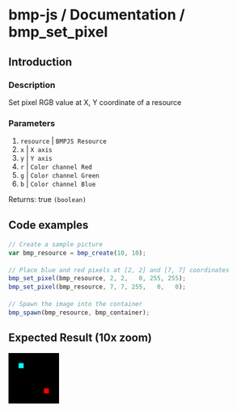 # bmp-js / Documentation / bmp_set_pixel
## Introduction

### Description

Set pixel RGB value at X, Y coordinate of a resource

### Parameters

1. `resource` | `BMPJS Resource`
2. `x` | `X axis`
3. `y` | `Y axis`
4. `r` | `Color channel Red`
5. `g` | `Color channel Green`
6. `b` | `Color channel Blue`

Returns: true `(boolean)`

## Code examples

```js
// Create a sample picture
var bmp_resource = bmp_create(10, 10);

// Place blue and red pixels at [2, 2] and [7, 7] coordinates
bmp_set_pixel(bmp_resource, 2, 2,   0, 255, 255);
bmp_set_pixel(bmp_resource, 7, 7, 255,   0,   0);

// Spawn the image into the container
bmp_spawn(bmp_resource, bmp_container);
```

## Expected Result (10x zoom)

![expected-result](./img/008.png)
